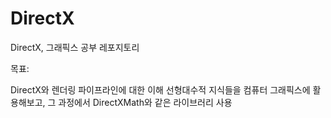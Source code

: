 # DirectX
DirectX, 그래픽스 공부 레포지토리

목표:

DirectX와 렌더링 파이프라인에 대한 이해
선형대수적 지식들을 컴퓨터 그래픽스에 활용해보고, 그 과정에서 DirectXMath와 같은 라이브러리 사용
